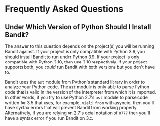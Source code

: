 # Frequently Asked Questions

## Under Which Version of Python Should I Install Bandit?

The answer to this question depends on the project(s) you will be running
Bandit against. If your project is only compatible with Python 3.9, you
should install Bandit to run under Python 3.9. If your project is only
compatible with Python 3.10, then use 3.10 respectively. If your project
supports both, you *could* run Bandit with both versions but you don't have to.

Bandit uses the `ast` module from Python's standard library in order to
analyze your Python code. The `ast` module is only able to parse Python code
that is valid in the version of the interpreter from which it is imported. In
other words, if you try to use Python 2.7's `ast` module to parse code written
for 3.5 that uses, for example, `yield from` with asyncio, then you'll have
syntax errors that will prevent Bandit from working properly. Alternatively,
if you are relying on 2.7's octal notation of `0777` then you'll have a syntax
error if you run Bandit on 3.x.
